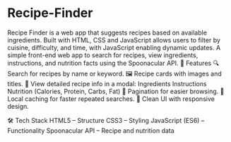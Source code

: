 # Recipe-Finder
Recipe Finder is a web app that suggests recipes based on available ingredients. Built with HTML, CSS and JavaScript allows users to filter by cuisine, difficulty, and time, with JavaScript enabling dynamic updates.
A simple front-end web app to search for recipes, view ingredients, instructions, and nutrition facts using the Spoonacular API.
🚀 Features
  🔍 Search for recipes by name or keyword.
  🖼️ Recipe cards with images and titles.
  📖 View detailed recipe info in a modal:
      Ingredients
      Instructions
      Nutrition (Calories, Protein, Carbs, Fat)
  📑 Pagination for easier browsing.
  💾 Local caching for faster repeated searches.
  🎨 Clean UI with responsive design.
  
🛠️ Tech Stack
   HTML5 – Structure
   CSS3 – Styling
   JavaScript (ES6) – Functionality
   Spoonacular API – Recipe and nutrition data
